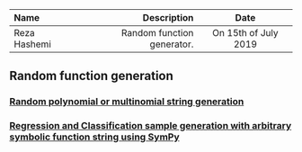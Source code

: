 | Name | Description | Date
| :- |-------------: | :-:
|Reza Hashemi| Random function generator.  | On 15th of July 2019

## Random function generation
### [Random polynomial or multinomial string generation](https://github.com/rezapci/Machine-Learning-with-Python/blob/master/Random%20Function%20Generator/Random_function_generator.ipynb)
### [Regression and Classification sample generation with arbitrary symbolic function string using SymPy](https://github.com/rezapci/Machine-Learning-with-Python/blob/master/Random%20Function%20Generator/Symbolic%20regression%20classification%20generator.ipynb)
